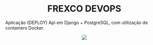 <h1 align="center"> FREXCO DEVOPS</h1> 
Aplicação (DEPLOY) Api em Django + PostgreSQL, com utilização de containers Docker.

<p align="center"> <img src="imgDocker.png" /> </p>
